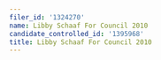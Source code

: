 ```yaml
---
filer_id: '1324270'
name: Libby Schaaf For Council 2010
candidate_controlled_id: '1395968'
title: Libby Schaaf For Council 2010
---
```

